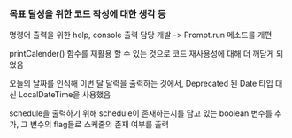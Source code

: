 ### 목표 달성을 위한 코드 작성에 대한 생각 등

명령어 출력을 위한 help, console 출력 담당 개발 -> Prompt.run 메소드를 개편

printCalender() 함수를 재활용 할 수 있는 것으로 코드 재사용성에 대해 더 깨닫게 되었음

오늘의 날짜를 인식해 이번 달 달력을 출력하는 것에서, Deprecated 된 Date 타입 대신 LocalDateTime을 사용했음

schedule을 출력하기 위해 schedule이 존재하는지를 담고 있는 boolean 변수를 추가, 그 변수의 flag들로 스케줄의 존재 여부를 출력